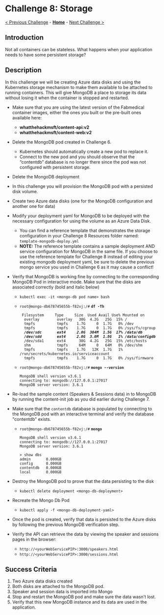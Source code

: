# Challenge 8: Storage

[< Previous Challenge](./07-updaterollback.md) - **[Home](../README.md)** - [Next Challenge >](./09-networking.md)

## Introduction

Not all containers can be stateless. What happens when your application needs to have some persistent storage? 

## Description

In this challenge we will be creating Azure data disks and using the Kubernetes storage mechanism to make them available to be attached to running containers. This will give MongoDB a place to storage its data without losing it when the container is stopped and restarted.

- Make sure that you are using the latest version of the Fabmedical container images, either the ones you built or the pre-built ones available here:
	- **whatthehackmsft/content-api:v2**
	- **whatthehackmsft/content-web:v2**
- Delete the MongoDB pod created in Challenge 6. 
	- Kubernetes should automatically create a new pod to replace it. 
	- Connect to the new pod and you should observe that the “contentdb” database is no longer there since the pod was not configured with persistent storage.
- Delete the MongoDB deployment
- In this challenge you will provision the MongoDB pod with a persisted disk volume.
- Create two Azure data disks (one for the MongoDB configuration and another one for data)
- Modify your deployment yaml for MongoDB to be deployed with the necessary configuration for using the volume as an Azure Data Disk.
	- You can find a reference template that demonstrates the storage configuration in your Challenge 8 Resources folder named: `template-mongodb-deploy.yml`
	- **NOTE:** The reference template contains a sample deployment AND service configuration for MongoDB in the same file. If you choose to use the reference template for Challenge 8 instead of editing your existing mongodb deployment yaml, be sure to delete the previous mongo service you used in Challenge 6 as it may cause a conflict!
- Verify that MongoDB is working fine by connecting to the corresponding MongoDB Pod in interactive mode. Make sure that the disks are associated correctly (bold and italic below)

	- `kubectl exec -it <mongo-db pod name> bash`
	- `root@mongo-db678745655b-f82vj:/#` **`df -Th`**
		<pre><code>	Filesystem     Type     Size  Used Avail Use% Mounted on
		overlay        overlay   30G  4.2G   25G  15% /
		tmpfs          tmpfs    1.7G     0  1.7G   0% /dev
		tmpfs          tmpfs    1.7G     0  1.7G   0% /sys/fs/cgroup
		<b><i>/dev/sdc       ext4     2.0G  304M  1.5G  17% /data/db
		/dev/sdd       ext4     2.0G  3.0M  1.8G   1% /data/configdb</i></b>
		/dev/sda1      ext4      30G  4.2G   25G  15% /etc/hosts
		shm            tmpfs     64M     0   64M   0% /dev/shm
		tmpfs          tmpfs    1.7G   12K  1.7G   1% /run/secrets/kubernetes.io/serviceaccount
		tmpfs          tmpfs    1.7G     0  1.7G   0% /sys/firmware</code></pre>

	- `root@mongo-db678745655b-f82vj:/#` **`mongo --version`**
		```
		MongoDB shell version v3.6.1
		connecting to: mongodb://127.0.0.1:27017
		MongoDB server version: 3.6.1
		```

- Re-load the sample content (Speakers & Sessions data) in to MongoDB by running the content-init job as you did earlier during Challenge 7.
- Make sure that the `contentdb` database is populated by connecting to the MongoDB pod with an interactive terminal and verify the database "contentdb" exists.
	- `root@mongo-db678745655b-f82vj:/#` **`mongo`**
		```
		MongoDB shell version v3.6.1
		connecting to: mongodb://127.0.0.1:27017
		MongoDB server version: 3.6.1
		 
		> show dbs
		admin       0.000GB
		config      0.000GB
		contentdb   0.000GB
		local       0.000GB
		```

- Destroy the MongoDB pod to prove that the data persisting to the disk 
	- `kubectl delete deployment <mongo-db-deployment>`
- Recreate the Mongo Db Pod
	- `kubectl apply -f <mongo-db-deployment-yaml>`
- Once the pod is created, verify that data is persisted to the Azure disks by following the previous MongoDB verification step.
- Verify the API can retrieve the data by viewing the speaker and sessions pages in the browser: 
	- `http://<yourWebServicePIP>:3000/speakers.html`
	- `http://<yourWebServicePIP>:3000/sessions.html`

## Success Criteria

1. Two Azure data disks created
1. Both disks are attached to the MongoDB pod.
1. Speaker and session data is imported into Mongo
1. Stop and restart the MongoDB pod and make sure the data wasn't lost.
1. Verify that this new MongoDB instance and its data are used in the application.